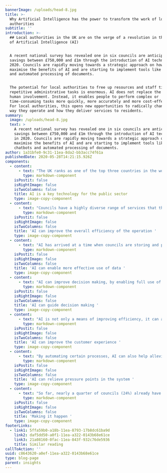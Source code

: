```yaml
---
bannerImage: /uploads/head-8.jpg
title: >-
  Why Artificial Intelligence has the power to transform the work of local
  authorities
subtitle: ''
introduction: >-
  ## Local authorities in the UK are on the verge of a revolution in their use
  of Artificial Intelligence (AI)


  A recent national survey has revealed one in six councils are anticipating
  savings between £750,000 and £1m through the introduction of AI technology in
  2020. Councils are rapidly moving towards a strategic approach on how to
  maximise the benefits of AI and are starting to implement tools like chatbots
  and automated processing of documents. 


  The potential for local authorities to free up resources and staff time from
  repetitive administrative tasks is enormous. AI does not replace the need for
  human involvement. Instead, it enables people to perform complex or
  time-consuming tasks more quickly, more accurately and more cost-effectively.
  For local authorities, this opens new opportunities to radically change the
  way they operate and how they deliver services to residents.
summary:
  image: /uploads/head-8.jpg
  text: >
    A recent national survey has revealed one in six councils are anticipating
    savings between £750,000 and £1m through the introduction of AI technology
    in 2020. Councils are rapidly moving towards a strategic approach on how to
    maximise the benefits of AI and are starting to implement tools like
    chatbots and automated processing of documents.
author: 1a31bfe0-9c31-11ea-8da2-bb3acc74f61a
publishedDate: 2020-05-28T14:21:15.926Z
components:
  - content:
      - text: "The UK ranks as one of the top three countries in the world for AI technology expertise. The government also believes that the UK is the most well-prepared country in Western Europe for the future deployment of AI in the delivery of public services. \r\n\nAll this is happening against a background where the demands being made on local authorities are tougher than ever. Councils are expected to deliver substantial improvements to services at a time when funding is being squeezed. As a result, the potential for technologies like AI to help deliver ‘more for less’ is generating a great deal of interest. \r\n\n**Here are some of the key benefits that AI can deliver to local authorities:**"
        type: markdown-component
    isPostit: false
    isRightImage: false
    isTwoColumns: false
    title: AI is a key technology for the public sector
    type: image-copy-component
  - content:
      - text: "Councils have a highly diverse range of services that they need to manage, from education to recycling, from housing to social care. AI technologies can help to make sense of all this complexity, improve the speed of delivery and allow council staff to focus on added-value activities, such as new, improved services. \r\n\n\rBlackpool Council has successfully tested a project that uses AI to detect problems with local roads. The technology identifies potholes and other damage by scanning satellite images of the area. The results are then sent to the highways team for action. In its first year, the project aided the repair of over 5,000 potholes and delivered £1 million in savings compared to previous methods."
        type: markdown-component
    isPostit: false
    isRightImage: false
    isTwoColumns: false
    title: 'AI can improve the overall efficiency of the operation '
    type: image-copy-component
  - content:
      - text: "AI has arrived at a time when councils are storing and processing more data than ever before and want to ensure they get maximum value from the data that they hold. AI can be a powerful tool for making sense of this vast amount of data, leading to better strategic planning. As part of this, new approaches to data warehousing are allowing AI systems to rapidly access the exact data that they need, rather than it being trapped in separate departmental ‘silos’. \r\n\n\r\n\nMerton Council has used AI to make sense of a wealth of energy usage data in a drive to reduce energy consumption in support of its climate emergency commitments. Using consumption data for council-run schools, the AI system quickly flagged unnecessary energy use outside normal operating hours, with a potential cost saving of £25,000. This approach is now being rolled out to the entire council estate."
        type: markdown-component
    isPostit: false
    isRightImage: false
    isTwoColumns: false
    title: 'AI can enable more effective use of data '
    type: image-copy-component
  - content:
      - text: "AI can improve decision making, by enabling full use of all the information available to the council and using advanced analytics to uncover new insights from the data. As part of this, it can also lead to more objective decisions, by removing any subjective bias that may occur when humans are analysing the data. As a result, local strategies can be developed which more accurately align with local needs. \r\n\n\r\n\nHackney Council has trialled an Early Help Predictive System that uses AI to identify families that may benefit from extra support from the government. Its goal is to provide support to families that need it as early as possible, and also to prevent the need for high-cost and high-risk services later on. The AI analyses data such as debt, unemployment, housing, anti-social behaviour, domestic violence, and school attendance to create a profile of need for families."
        type: markdown-component
    isPostit: false
    isRightImage: false
    isTwoColumns: false
    title: 'AI can guide decision making '
    type: image-copy-component
  - content:
      - text: "AI is not only a means of improving efficiency, it can also be used to improve customer experience. As Natural Language Processing continues to advance, local authorities are increasingly looking to combine human service with AI to build chatbots that have the ability to carry out a number of functions, such as taking council tax payments, providing updates on service requests and registering for new services. By improving the customer experience, AI can improve customer satisfaction and strengthen the relationship between local authorities and the people they serve. \r\n\n\r\n\nAylesbury Vale District Council has incorporated AI into its customer service operation. The AI system uses information learned from previous council residents' conversations to improve response time to queries around services such as council tax, benefit and bin collection. Council services team members now respond to enquiries within three to five minutes, compared to eight minutes before the system was implemented."
        type: markdown-component
    isPostit: false
    isRightImage: false
    isTwoColumns: false
    title: 'AI can improve the customer experience '
    type: image-copy-component
  - content:
      - text: "By automating certain processes, AI can also help alleviate some of the pressure points that occur in council systems when there are peak levels in demand. For example, chatbots can be available to deal with inquiries and information requests 24/7, delivering better responsiveness to the public without the need for increased staffing. \r\n\n\r\n\nMilton Keynes Council is working on an AI system that will speed up the processing of planning applications. They have designed an AI customer-facing interface to answer general planning inquiries, including the status of applications, key planning dates, conservation area details and other queries. Their goal is to use systems like these to free up time for more added-value activities, such as planning for growth and community engagement."
        type: markdown-component
    isPostit: false
    isRightImage: false
    isTwoColumns: false
    title: 'AI can relieve pressure points in the system '
    type: image-copy-component
  - content:
      - text: "So far, nearly a quarter of councils (24%) already have an AI strategy in place. (source: Agile Datum, March 2020) Most councils expect to have a chatbot strategy (90%) and artificial intelligence strategy (91%) in place within 12-18 months. \r\n\n\r\n\nWith all the technology developments now taking place, there has never been a better time for local authorities to explore the potential of AI. \r\n\n\r\n\nAt Headforwards, we are excited to be working with local authorities around the UK at this time of rapid change, helping them to make the most of technology to transform their service delivery."
        type: markdown-component
    isPostit: false
    isRightImage: false
    isTwoColumns: false
    title: 'Making it happen '
    type: image-copy-component
footerLinks:
  - link1: 5ffa59b0-a18b-11ea-8793-17b8dc61ba9d
    link2: daf5dd50-a0f1-11ea-a322-0143b68e61ce
    link3: 21a08160-0fac-11ea-843f-932c76de5936
    title: Similar reading
callToAction: ''
uuid: c8643620-a0ef-11ea-a322-0143b68e61ce
type: blog-page
parent: insights
---
```


